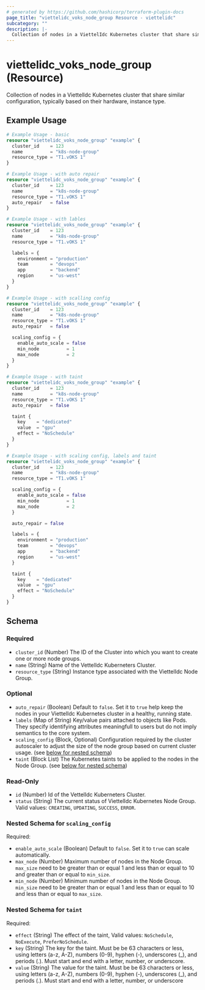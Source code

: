 ```yaml
---
# generated by https://github.com/hashicorp/terraform-plugin-docs
page_title: "viettelidc_voks_node_group Resource - viettelidc"
subcategory: ""
description: |-
  Collection of nodes in a ViettelIdc Kubernetes cluster that share similar configuration, typically based on their hardware, instance type.
---
```


# viettelidc_voks_node_group (Resource)

Collection of nodes in a ViettelIdc Kubernetes cluster that share similar configuration, typically based on their hardware, instance type.

## Example Usage

```terraform
# Example Usage - basic
resource "viettelidc_voks_node_group" "example" {
  cluster_id    = 123
  name          = "k8s-node-group"
  resource_type = "T1.vOKS 1"
}

# Example Usage - with auto repair
resource "viettelidc_voks_node_group" "example" {
  cluster_id    = 123
  name          = "k8s-node-group"
  resource_type = "T1.vOKS 1"
  auto_repair   = false
}

# Example Usage - with lables
resource "viettelidc_voks_node_group" "example" {
  cluster_id    = 123
  name          = "k8s-node-group"
  resource_type = "T1.vOKS 1"

  labels = {
    environment = "production"
    team        = "devops"
    app         = "backend"
    region      = "us-west"
  }
}

# Example Usage - with scalling config
resource "viettelidc_voks_node_group" "example" {
  cluster_id    = 123
  name          = "k8s-node-group"
  resource_type = "T1.vOKS 1"
  auto_repair   = false

  scaling_config = {
    enable_auto_scale = false
    min_node          = 1
    max_node          = 2
  }
}

# Example Usage - with taint
resource "viettelidc_voks_node_group" "example" {
  cluster_id    = 123
  name          = "k8s-node-group"
  resource_type = "T1.vOKS 1"
  auto_repair   = false

  taint {
    key    = "dedicated"
    value  = "gpu"
    effect = "NoSchedule"
  }
}

# Example Usage - with scaling config, labels and taint
resource "viettelidc_voks_node_group" "example" {
  cluster_id    = 123
  name          = "k8s-node-group"
  resource_type = "T1.vOKS 1"

  scaling_config = {
    enable_auto_scale = false
    min_node          = 1
    max_node          = 2
  }

  auto_repair = false

  labels = {
    environment = "production"
    team        = "devops"
    app         = "backend"
    region      = "us-west"
  }

  taint {
    key    = "dedicated"
    value  = "gpu"
    effect = "NoSchedule"
  }
}
```

<!-- schema generated by tfplugindocs -->
## Schema

### Required

- `cluster_id` (Number) The ID of the Cluster into which you want to create one or more node groups.
- `name` (String) Name of the VettelIdc Kuberneters Cluster.
- `resource_type` (String) Instance type associated with the ViettelIdc Node Group.

### Optional

- `auto_repair` (Boolean) Default to `false`. Set it to `true` help keep the nodes in your ViettelIdc Kubernetes cluster in a healthy, running state.
- `labels` (Map of String) Key/value pairs attached to objects like Pods. They specify identifying attributes meaningfull to users but do not imply semantics to the core system.
- `scaling_config` (Block, Optional) Configuration required by the cluster autoscaler to adjust the size of the node group based on current cluster usage. (see [below for nested schema](#nestedblock--scaling_config))
- `taint` (Block List) The Kubernetes taints to be applied to the nodes in the Node Group. (see [below for nested schema](#nestedblock--taint))

### Read-Only

- `id` (Number) Id of the VettelIdc Kuberneters Cluster.
- `status` (String) The current status of ViettelIdc Kubernetes Node Group. Valid values: `CREATING`, `UPDATING`, `SUCCESS`, `ERROR`.

<a id="nestedblock--scaling_config"></a>
### Nested Schema for `scaling_config`

Required:

- `enable_auto_scale` (Boolean) Default to `false`. Set it to `true` can scale automatically.
- `max_node` (Number) Maximum number of nodes in the Node Group. `max_size` need to be greater than or equal 1 and less than or equal to 10 and greater than or equal to `min_size`.
- `min_node` (Number) Minimum number of nodes in the Node Group. `min_size` need to be greater than or equal 1 and less than or equal to 10 and less than or equal to `max_size`.


<a id="nestedblock--taint"></a>
### Nested Schema for `taint`

Required:

- `effect` (String) The effect of the taint, Valid values: `NoSchedule`, `NoExecute`, `PreferNoSchedule`.
- `key` (String) The key for the taint. Must be be 63 characters or less, using letters (a-z, A-Z), numbers (0-9), hyphen (-), underscores (_), and periods (.). Must start and end with a letter, number, or underscore.
- `value` (String) The value for the taint. Must be be 63 characters or less, using letters (a-z, A-Z), numbers (0-9), hyphen (-), underscores (_), and periods (.). Must start and end with a letter, number, or underscore
